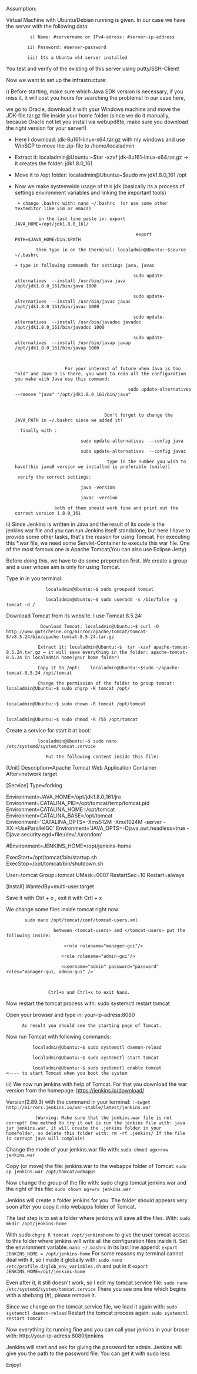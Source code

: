 Assumption:

Virtual Machine with Ubuntu/Debian running is given. In our case we have the server with the following data:

             i) Name: #servername or IPv4-adress: #server-ip-address

            ii) Password: #server-password

            iii) Its a Ubuntu x64 server installed

You test and verify of the existing of this server using putty/SSH-Client!



Now we want to set up the infrastructure:

i) Before starting, make sure which Java SDK version is necessary, if you miss it, it will cost you hours for searching the problems! In our case here,

   we go to Oracle, download it with your Windows machine and move the JDK-file.tar.gz file inside your home folder (since we do it manually, because Oracle not let you install via webupd8te, make sure you download the right version for your server!)

   - Here I download:  jdk-8u161-linux-x64.tar.gz with my windows and use WinSCP to move the zip-file to /home/localadmin

   - Extract it: localadmin@Ubuntu:~$tar -xzvf  jdk-8u161-linux-x64.tar.gz → it creates the folder:  jdk1.8.0_161 

   - Move it to /opt folder: localadmin@Ubuntu:~$sudo mv jdk1.8.0_161 /opt

  - Now we make systemwide usage of this jdk (basically its a process of settings environment variables and linking the important tools)

         + change .bashrc with: nano ~/.bashrc  (or use some other texteditor like vim or emacs)

                 in the last line paste in: export JAVA_HOME=/opt/jdk1.8.0_161/

                                                      export PATH=$JAVA_HOME/bin:$PATH

                then type in on the therminal: localadmin@Ubuntu:~$source ~/.bashrc

        + type in following commands for settings java, javac

                                                     sudo update-alternatives  --install /usr/bin/java java /opt/jdk1.8.0_161/bin/java 1000

                                                     sudo update-alternatives  --install /usr/bin/javac javac /opt/jdk1.8.0_161/bin/javac 1000

                                                     sudo update-alternatives  --install /usr/bin/javadoc javadoc /opt/jdk1.8.0_161/bin/javadoc 1000

                                                     sudo update-alternatives  --install /usr/bin/javap javap /opt/jdk1.8.0_161/bin/javap 1000



                           For your interest of future when Java is too "old" and Java 9 is there, you want to redo all the configuration you make with Java use this command:

                                                   sudo update-alternatives --remove "java" "/opt/jdk1.8.0_161/bin/java"

                                         

                                          Don't forget to change the JAVA_PATH in ~/.bashrc since we added it!

          finally with : 

                                 sudo update-alternatives  --config java 

                                 sudo update-alternatives  --config javac

                                           type in the number you wish to have(this java8 version we installed is preferable (smile))

         verify the correct settings:

                                 java -version

                                 javac -version

                       both of them should work fine and print out the correct version 1.8.0_161





 ii) Since Jenkins is written in Java and the result of its code is the jenkins.war file and you can run Jenkins itself standalone, but here I have to provide some other tasks, that's the reason for using Tomcat. For executing this *.war file, we need some Servlet-Container to execute this war file. One of the most famous one is  Apache Tomcat(You can also use Eclipse Jetty)

Before doing this, we have to do some preperation first. We create a group and a user whose aim is only for using Tomcat.

Type in in you terminal:

                   localadmin@Ubuntu:~$ sudo groupadd tomcat

                   localadmin@Ubuntu:~$ sudo useradd -s /bin/false -g tomcat -d /



Download Tomcat from its website. I use Tomcat 8.5.24:

                 Download Tomcat: localadmin@Ubuntu:~$ curl -O http://www.gutscheine.org/mirror/apache/tomcat/tomcat-8/v8.5.24/bin/apache-tomcat-8.5.24.tar.gz

                Extract it: localadmin@Ubuntu:~$  tar -xzvf apache-tomcat-8.5.24.tar.gz → it will save everything in the folder: apache-tomcat-8.5.24 in localadmin home(your home folder)

                Copy it to /opt:    localadmin@Ubuntu:~$sudo ~/apache-tomcat-8.5.24 /opt/tomcat

                Change the permission of the folder to group tomcat: localadmin@Ubuntu:~$ sudo chgrp -R tomcat /opt/

                                                                                                     localadmin@Ubuntu:~$ sudo chown -R tomcat /opt/tomcat

                                                                                                     localadmin@Ubuntu:~$ sudo chmod -R 755 /opt/tomcat



Create a service for start it at boot:

                localadmin@Ubuntu:~$ sudo nano /etc/systemd/system/tomcat.service

                   Put the following content inside this file:

                                    

[Unit]
Description=Apache Tomcat Web Application Container
After=network.target

[Service]
Type=forking

Environment=JAVA_HOME=/opt/jdk1.8.0_161/jre
Environment=CATALINA_PID=/opt/tomcat/temp/tomcat.pid
Environment=CATALINA_HOME=/opt/tomcat
Environment=CATALINA_BASE=/opt/tomcat
Environment='CATALINA_OPTS=-Xms512M -Xmx1024M -server -XX:+UseParallelGC'
Environment='JAVA_OPTS=-Djava.awt.headless=true -Djava.security.egd=file:/dev/./urandom'

#Environment=JENKINS_HOME=/opt/jenkins-home


ExecStart=/opt/tomcat/bin/startup.sh
ExecStop=/opt/tomcat/bin/shutdown.sh

User=tomcat
Group=tomcat
UMask=0007
RestartSec=10
Restart=always

[Install]
WantedBy=multi-user.target





Save it with Ctrl + o , exit it with Crtl + x

We change some files inside tomcat right now: 

           sudo nano /opt/tomcat/conf/tomcat-users.xml

                      between <tomcat-users> and </tomcat-users> put the following inside:

                          <role rolename="manager-gui"/>

                         <role rolename="admin-gui"/>

                         <username="admin" password="password" roles="manager-gui, admin-gui" />



                    Ctrl+o and Ctrl+x to exit Nano.

Now restart the tomcat process with: sudo systemctl restart tomcat



Open your browser and type in: your-ip-adress:8080

          As result you should see the starting page of Tomcat. 

    

Now run Tomcat with following commands:

              localadmin@Ubuntu:~$ sudo systemctl daemon-reload

              localadmin@Ubuntu:~$ sudo systemctl start tomcat

              localadmin@Ubuntu:~$ sudo systemctl enable tomcat                    <---- to start Tomcat when you boot the system





iii) We now run jenkins with help of Tomcat. For that you download the war version from the homepage: https://jenkins.io/download/

Version(2.89.3) with the command in your terminal: ```:~$wget http://mirrors.jenkins.io/war-stable/latest/jenkins.war ```

               (Warning: Make sure that the jenkins.war file is not corrupt! One method to try it out is run the jenkins file with: java jar jenkins.war, it will create the .jenkins folder in your homefolder, so delete this folder with: rm -rf .jenkins/ If the file is corrupt java will complain)

Change the mode of your jenkins.war file with: ```sudo chmod ugx+rxw jenkins.war ```

Copy (or move) the file: jenkins.war to the webapps folder of Tomcat: ```sudo cp jenkins.war /opt/tomcat/webapps```

Now change the group of the file with: sudo chgrp tomcat jenkins.war and the right of this file: ```sudo chown ug+wrx jenkins.war```

Jenkins will create a folder jenkins for you. The folder should appears very soon after you copy it into webapps folder of Tomcat. 

The last step is to set a folder where jenkins will save all the files. With: ```sudo mkdir /opt/jenkins-home ```

With sudo ```chgrp R tomcat /opt/jenkinshome``` to give the user tomcat access to this folder where jenkins will write all the configuration files inside it.
Set the environment variable: ```nano ~/.bashrc``` in its last line append:    ```export JENKINS_HOME = /opt/jenkins-home```
For some reasons my terminal cannot deal with it, so I made it globally with:    ```sudo nano /etc/profile.d/glob_env_variables.sh``` and put in it 
```export JENKINS_HOME=/opt/jenkins-home```

Even after it, it still doesn't work, so I edit my tomcat.service file: ```sudo nano /etc/systemd/system/tomcat.service``` 
There you see one line which begins with a shebang (#), please remove it.

Since we change on the tomcat.service file, we load it again with: ```sudo systemctl daemon-reload```
Restart the tomcat process again: ```sudo systemctl restart tomcat```

Now everything its running fine and you can call your jenkins in your broser with: http://your-ip-adress:8080/jenkins

Jenkins will start and ask for giving the password for admin. Jenkins will give you the path to the password file. You can get it with sudo less <the-path-to-password-file>



Enjoy!
